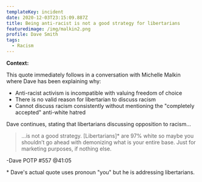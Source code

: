 ```yaml
---
templateKey: incident
date: 2020-12-03T23:15:09.887Z
title: Being anti-racist is not a good strategy for libertarians
featuredimage: /img/malkin2.png
profile: Dave Smith
tags:
  - Racism
---
```


**Context:**

This quote immediately follows in a conversation with Michelle Malkin where Dave has been explaining why:

- Anti-racist activism is incompatible with valuing freedom of choice
- There is no valid reason for libertarian to discuss racism
- Cannot discuss racism consistently without mentioning the "completely accepted" anti-white hatred

Dave continues, stating that libertarians discussing opposition to racism...

> ...is not a good strategy. \[Libertarians]\* are 97% white so maybe you shouldn’t go ahead with demonizing what is your entire base. Just for marketing purposes, if nothing else.

\-Dave POTP #557 @41:05

\* Dave's actual quote uses pronoun "you" but he is addressing libertarians.
